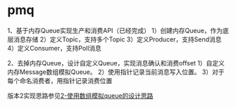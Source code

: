 # pmq

1、基于内存Queue实现生产和消费API（已经完成） 
1）创建内存Queue，作为底层消息存储 
2）定义Topic，支持多个Topic 
3）定义Producer，支持Send消息 
4）定义Consumer，支持Poll消息

2、去掉内存Queue，设计自定义Queue，实现消息确认和消费offset
1）自定义内存Message数组模拟Queue。
2）使用指针记录当前消息写入位置。
3）对于每个命名消费者，用指针记录消费位置

版本2实现思路参见[2-使用数组模拟queue的设计思路](2-使用数组模拟queue的设计思路.md)